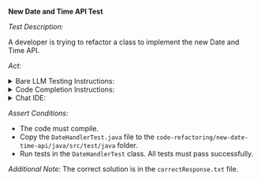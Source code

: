 **New Date and Time API Test**

*Test Description:*

A developer is trying to refactor a class to implement the new Date and Time API.

*Act:*

<details> 
<summary>Bare LLM Testing Instructions:</summary>

- Open the `prompt.txt` file.
- Copy a question located in the `prompt.txt` file to the chat window.
- Submit the question.
- Open the project `code-refactoring/new-date-time-api/java`.
- Open the `DateHandler` class.
- Change the class implementation to the suggested implementation.
- Add all necessary imports.
</details>

<details> 
<summary>Code Completion Instructions:</summary>

- Open the project `code-refactoring/new-date-time-api/java`.
- Open the `DateHandler` class.
- Remove all imports in the `DateHandler` class.
- Add the following import statement to the `DateHandler` class:

```java
import java.time.*;
import java.time.format.DateTimeFormatter;
```

- Remove the inner implementation of the `DateHandler` class.
- Move the cursor to the beginning of the inner implementation of the `DateHandler` class.
- Wait for the suggestion.
- Accept a sequence of suggestions using the TAB and ENTER keys.
</details>

<details> 
<summary>Chat IDE:</summary>

- Open the project `code-refactoring/new-date-time-api/java`.
- Open the `DateHandler` class.
- Type the following in the chat window:

```
Refactor the code to use the java.time package
```

- Change the class implementation to the suggested implementation.
- Add all necessary imports.
</details>

*Assert Conditions:*
- The code must compile.
- Copy the `DateHandlerTest.java` file to the `code-refactoring/new-date-time-api/java/src/test/java` folder.
- Run tests in the `DateHandlerTest` class. All tests must pass successfully.

*Additional Note:* The correct solution is in the `correctResponse.txt` file.